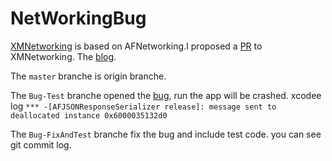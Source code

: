 # NetWorkingBug

[XMNetworking](https://github.com/kangzubin/XMNetworking) is based on AFNetworking.I proposed a [PR](https://github.com/kangzubin/XMNetworking/pull/58) to XMNetworking. The [blog](https://www.cnblogs.com/buerjj/p/14768065.html).

The `master` branche is origin branche.

The `Bug-Test` branche opened the [bug](https://github.com/AFNetworking/AFNetworking/issues/4591), run the app will be crashed. xcodee log `*** -[AFJSONResponseSerializer release]: message sent to deallocated instance 0x6000035132d0`

The `Bug-FixAndTest` branche fix the bug and include test code. you can see git commit log.
